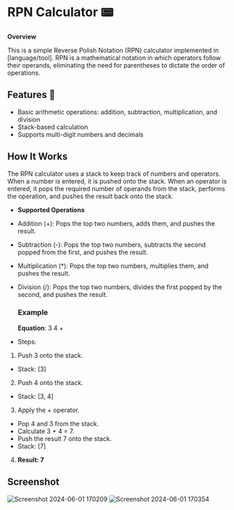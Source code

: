 
# **RPN Calculator** 📟
 **Overview**

This is a simple Reverse Polish Notation (RPN) calculator implemented in [language/tool]. RPN is a mathematical notation in which operators follow their operands, eliminating the need for parentheses to dictate the order of operations.


## Features 🔢

- Basic arithmetic operations: addition, subtraction, multiplication, and division
- Stack-based calculation
- Supports multi-digit numbers and decimals

## How It Works

The RPN calculator uses a stack to keep track of numbers and operators. When a number is entered, it is pushed onto the stack. When an operator is entered, it pops the required number of operands from the stack, performs the operation, and pushes the result back onto the stack.

- **Supported Operations**

- Addition (+): Pops the top two numbers, adds them, and pushes the result.
- Subtraction (-): Pops the top two numbers, subtracts the second popped from the first, and pushes the result.
- Multiplication (*): Pops the top two numbers, multiplies them, and pushes the result.
- Division (/): Pops the top two numbers, divides the first popped by the second, and pushes the result.
  ### Example
  **Equation**: 3 4 +

- Steps:

1. Push 3 onto the stack.
- Stack: [3]
2. Push 4 onto the stack.
- Stack: [3, 4]
3. Apply the + operator.
- Pop 4 and 3 from the stack.
- Calculate 3 + 4 = 7.
- Push the result 7 onto the stack.
- Stack: [7]
4. **Result: 7**

## Screenshot
![Screenshot 2024-06-01 170209](https://github.com/animex007/-30DayDevChallenge-/assets/93252366/1692c2a4-0137-43f2-889e-e1a290634ff7)
![Screenshot 2024-06-01 170354](https://github.com/animex007/-30DayDevChallenge-/assets/93252366/3b59ac16-25a0-46bc-afd1-bcb0b3027835)

